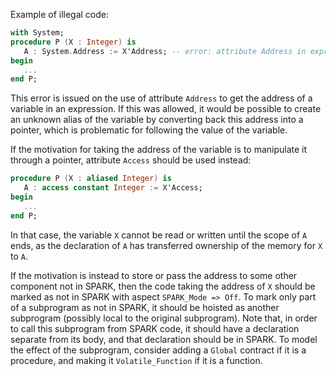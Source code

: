 Example of illegal code:

```ada
with System;
procedure P (X : Integer) is
   A : System.Address := X'Address; -- error: attribute Address in expression
begin
   ...
end P;
```

This error is issued on the use of attribute `Address` to get the address of a
variable in an expression. If this was allowed, it would be possible to create
an unknown alias of the variable by converting back this address into a
pointer, which is problematic for following the value of the variable.

If the motivation for taking the address of the variable is to manipulate it
through a pointer, attribute `Access` should be used instead:

```ada
procedure P (X : aliased Integer) is
   A : access constant Integer := X'Access;
begin
   ...
end P;
```

In that case, the variable `X` cannot be read or written until the scope of `A`
ends, as the declaration of `A` has transferred ownership of the memory for `X`
to `A`.

If the motivation is instead to store or pass the address to some other
component not in SPARK, then the code taking the address of `X` should be
marked as not in SPARK with aspect `SPARK_Mode => Off`. To mark only part of a
subprogram as not in SPARK, it should be hoisted as another subprogram
(possibly local to the original subprogram). Note that, in order to call this
subprogram from SPARK code, it should have a declaration separate from its
body, and that declaration should be in SPARK. To model the effect of the
subprogram, consider adding a `Global` contract if it is a procedure, and
making it `Volatile_Function` if it is a function.
